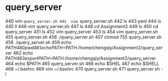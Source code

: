 # query_server

  440  vim `query_server.sh
  441  vim `query_server.sh
  442  ls
  443  pwd
  444  ls
  445  ll
  446  vim query_server.sh
  447  ls
  448  cd Assignment2
  449  ls
  450  cd query_server
  451  ls
  452  vim query_server
  453  ls
  454  vim query_server.sh
  455  query_server.sh
  456  ./query_server.sh
  457  chmod 755 query_server.sh
  458  ./query_server.sh
  459  echo $PATH
  460  pwd
  461  echo PATH=$PATH:/home/chengqiy/Assignment2/query_server
  462  echo $PATH
  463  export PATH=$PATH:/home/chengqiy/Assignment2/query_server
  464  echo $PATH
  465  query_server.sh
  466  echo $SHEL
  467  echo $SHELL
  468  ~/.bashrc
  469  vim ~/.bashrc
  470  query_server.sh
  471  query_server.sh -l
